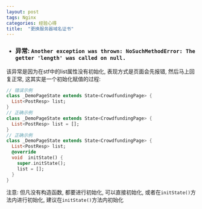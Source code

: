 ```yaml
---
layout: post
tags: Nginx
categories: 经验心得
title:  "更换服务器域名证书"
---
```


- ### 异常: `Another exception was thrown: NoSuchMethodError: The getter 'length' was called on null.`
该异常是因为在stf中的list属性没有初始化, 表现方式是页面会先报错, 然后马上回复正常, 这其实是一个初始化赋值的过程:

```dart
// 错误示例
class _DemoPageState extends State<CrowdfundingPage> {
  List<PostResp> list;
}
// 正确示例
class _DemoPageState extends State<CrowdfundingPage> {
  List<PostResp> list = [];
}
// 正确示例
class _DemoPageState extends State<CrowdfundingPage> {
  List<PostResp> list;
  @override
  void  initState() {
	super.initState();
	list = [];
  }
}

```

注意: 但凡没有构造函数, 都要进行初始化, 可以直接初始化, 或者在`initState()`方法内进行初始化, 建议在`initState()`方法内初始化


